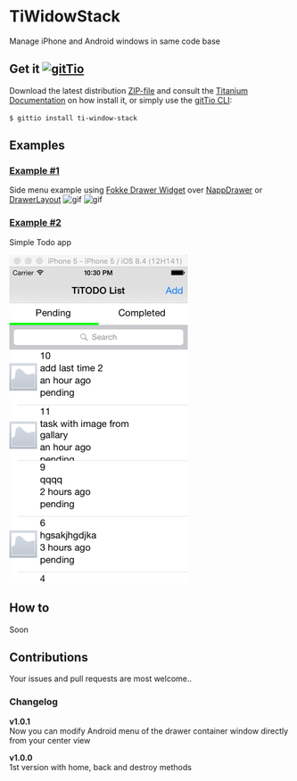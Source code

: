 # TiWidowStack
Manage iPhone and Android windows in same code base

## Get it [![gitTio](http://gitt.io/badge.svg)](http://gitt.io/component/TiWindowStack)
Download the latest distribution [ZIP-file](https://github.com/HazemKhaled/TiWidowStack/releases) and consult the [Titanium Documentation](http://docs.appcelerator.com/titanium/latest/#!/guide/Using_a_Module) on how install it, or simply use the [gitTio CLI](http://gitt.io/cli):

`$ gittio install ti-window-stack`

## Examples
### [Example #1](https://github.com/HazemKhaled/SideMenu-with-NavigationWindow-for-Titanium) 
Side menu example using [Fokke Drawer Widget](http://gitt.io/component/nl.fokkezb.drawer) over [NappDrawer](http://gitt.io/component/dk.napp.drawer) or [DrawerLayout](https://github.com/manumaticx/Ti.DrawerLayout) 
![gif](https://raw.githubusercontent.com/hazemkhaled/SideMenu-with-NavigationWindow-for-Titanium/master/screens/iphone.gif) ![gif](https://raw.githubusercontent.com/hazemkhaled/SideMenu-with-NavigationWindow-for-Titanium/master/screens/android.gif)

### [Example #2](https://github.com/HazemKhaled/TiTODOs)
Simple Todo app

![gif](https://raw.githubusercontent.com/hazemkhaled/TiTODOs/master/screen.gif)

## How to
Soon

## Contributions
Your issues and pull requests are most welcome..

### Changelog
**v1.0.1**<br>Now you can modify Android menu of the drawer container window directly from your center view

**v1.0.0**<br>1st version with home, back and destroy methods
